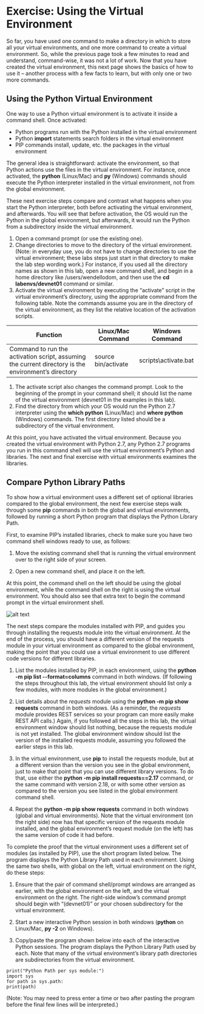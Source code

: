 # Exercise: Using the Virtual Environment

So far, you have used one command to make a directory in which to store all your virtual environments, and one more command to create a virtual environment. So, while the previous page took a few minutes to read and understand, command-wise, it was not a lot of work. Now that you have created the virtual environment, this next page shows the basics of how to use it – another process with a few facts to learn, but with only one or two more commands.

## Using the Python Virtual Environment

One way to use a Python virtual environment is to activate it inside a command shell. Once activated:

-   Python programs run with the Python installed in the virtual environment
-   Python **import** statements search folders in the virtual environment
-   PIP commands install, update, etc. the packages in the virtual environment

The general idea is straightforward: activate the environment, so that Python actions use the files in the virtual environment. For instance, once activated, the **python** (Linux/Mac) and **py** (Windows) commands should execute the Python interpreter installed in the virtual environment, not from the global environment.

These next exercise steps compare and contrast what happens when you start the Python interpreter, both before activating the virtual environment, and afterwards. You will see that before activation, the OS would run the Python in the global environment, but afterwards, it would run the Python from a subdirectory inside the virtual environment.

1.  Open a command prompt (or use the existing one).
2.  Change directories to move to the directory of the virtual environment. (Note: in everyday use, you do not have to change directories to use the virtual environment; these labs steps just start in that directory to make the lab step wording work.) For instance, if you used all the directory names as shown in this lab, open a new command shell, and begin in a home directory like /users/wendellodom, and then use the **cd labenvs/devnet01** command or similar.
3.  Activate the virtual environment by executing the “activate” script in the virtual environment’s directory, using the appropriate command from the following table. Note the commands assume you are in the directory of the virtual environment, as they list the relative location of the activation scripts.

|Function | Linux/Mac Command   |Windows Command       |
|---------|---------------------|----------------------|
| Command to run the activation script, assuming the current directory is the environment’s directory |source bin/activate | scripts\activate.bat |

1.  The activate script also changes the command prompt. Look to the beginning of the prompt in your command shell; it should list the name of the virtual environment (devnet01 in the examples in this lab).
2.  Find the directory from which your OS would run the Python 2.7 interpreter using the **which python** (Linux/Mac) and **where python** (Windows) commands. The first directory listed should be a subdirectory of the virtual environment.

At this point, you have activated the virtual environment. Because you created the virtual environment with Python 2.7, any Python 2.7 programs you run in this command shell will use the virtual environment’s Python and libraries. The next and final exercise with virtual environments examines the libraries.

## Compare Python Library Paths

To show how a virtual environment uses a different set of optional libraries compared to the global environment, the next few exercise steps walk through some **pip** commands in both the global and virtual environments, followed by running a short Python program that displays the Python Library Path.

First, to examine PIP’s installed libraries, check to make sure you have two command shell windows ready to use, as follows:

1.  Move the existing command shell that is running the virtual environment over to the right side of your screen.

2.  Open a new command shell, and place it on the left.

At this point, the command shell on the left should be using the global environment, while the command shell on the right is using the virtual environment. You should also see that extra text to begin the command prompt in the virtual environment shell.

![alt text](/posts/files/02-pip-ve-02-home-lab-pip-virtual-environment/assets/images/Desktop-2-12.png)

The next steps compare the modules installed with PIP, and guides you through installing the requests module into the virtual environment. At the end of the process, you should have a different version of the requests module in your virtual environment as compared to the global environment, making the point that you could use a virtual environment to use different code versions for different libraries.

1.  List the modules installed by PIP, in each environment, using the **python -m pip list --format=columns** command in both windows. (If following the steps throughout this lab, the virtual environment should list only a few modules, with more modules in the global environment.)

2.  List details about the *requests* module using the **python -m pip show requests** command in both windows. (As a reminder, the *requests* module provides REST services so your program can more easily make REST API calls.) Again, if you followed all the steps in this lab, the virtual environment window should list nothing, because the requests module is not yet installed. The global environment window should list the version of the installed requests module, assuming you followed the earlier steps in this lab.

3.  In the virtual environment, use **pip** to install the requests module, but at a different version than the version you see in the global environment, just to make that point that you can use different library versions. To do that, use either the **python -m pip install requests==2.17** command, or the same command with version 2.18, or with some other version as compared to the version you see listed in the global environment command shell.

4.  Repeat the **python -m pip show requests** command in both windows (global and virtual environments). Note that the virtual environment (on the right side) now has that specific version of the requests module installed, and the global environment’s request module (on the left) has the same version of code it had before.

To complete the proof that the virtual environment uses a different set of modules (as installed by PIP), use the short program listed below. The program displays the Python Library Path used in each environment. Using the same two shells, with global on the left, virtual environment on the right, do these steps:

1.  Ensure that the pair of command shell/prompt windows are arranged as earlier, with the global environment on the left, and the virtual environment on the right. The right-side window’s command prompt should begin with “(devnet01)” or your chosen subdirectory for the virtual environment.

2.  Start a new interactive Python session in both windows (**python** on Linux/Mac, **py -2** on Windows).

3.  Copy/paste the program shown below into each of the interactive Python sessions. The program displays the Python Library Path used by each. Note that many of the virtual environment’s library path directories are subdirectories from the virtual environment.
```
print("Python Path per sys module:")
import sys
for path in sys.path:
print(path)
```

(Note: You may need to press enter a time or two after pasting the program before the final few lines will be interpreted.)
